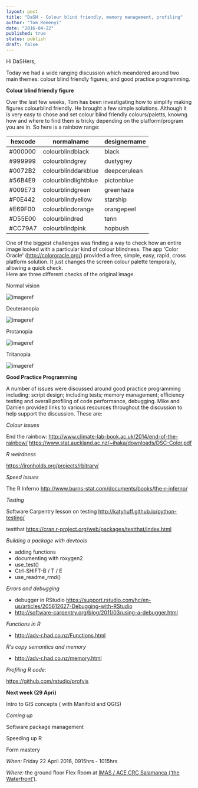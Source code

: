 ```yaml
---
layout: post
title: "DaSH - Colour blind friendly, memory management, profiling"
author: "Tom Remenyi"
date: "2016-04-22"
published: true
status: publish
draft: false
---
```

 
Hi DaSHers, 

Today we had a wide ranging discussion which meandered around two main themes:  colour blind friendly figures; and good practice programming.

**Colour blind friendly figure**

Over the last few weeks, Tom has been investigating how to simplify making figures colourblind friendly. He brought a few simple solutions.  Although it is very easy to chose and set colour blind friendly colours/paletts, knowng how and where to find them is tricky depending on the platform/program you are in.  So here is a rainbow range:

hexcode|normalname|designername
---|---|---
#000000|colourblindblack|black
#999999|colourblindgrey|dustygrey
#0072B2|colourblinddarkblue|deepcerulean
#56B4E9|colourblindlightblue|pictonblue
#009E73|colourblindgreen|greenhaze
#F0E442|colourblindyellow|starship
#E69F00|colourblindorange|orangepeel
#D55E00|colourblindred|tenn
#CC79A7|colourblindpink|hopbush

One of the biggest challenges was finding a way to check how an entire image looked with a particular kind of colour blindness.  The app 'Color Oracle' (http://colororacle.org/) provided a free, simple, easy, rapid, cross platform solution. It just changes the screen colour palette temporaily, allowing a quick check.  
Here are three different checks of the original image.  

Normal vision

![imageref](/figures/colourblindfriendly/TSNDRA_normal_vision_colours.png)

Deuteranopia

![imageref](/figures/colourblindfriendly/TSNDRA_colorblind_test_1.png)

Protanopia

![imageref](/figures/colourblindfriendly/TSNDRA_colorblind_test_2.png)

Tritanopia

![imageref](/figures/colourblindfriendly/TSNDRA_colorblind_test_3.png)

**Good Practice Programming**

A number of issues were discussed around good practice programming including: script design; including tests; memory management; efficiency testing and overall profiling of code performance, debugging. Mike and Damien provided links to various resources throughout the discussion to help support the discussion.  These are:

*Colour issues* 

   End the rainbow: http://www.climate-lab-book.ac.uk/2014/end-of-the-rainbow/
   https://www.stat.auckland.ac.nz/~ihaka/downloads/DSC-Color.pdf

*R weirdness*

https://ironholds.org/projects/rbitrary/

*Speed issues*

The R Inferno http://www.burns-stat.com/documents/books/the-r-inferno/

*Testing*

Software Carpentry lesson on testing  http://katyhuff.github.io/python-testing/

testthat https://cran.r-project.org/web/packages/testthat/index.html

*Building a package with devtools*

   - adding functions
   - documenting with roxygen2
   - use_test()
   - Ctrl-SHIFT-B / T / E
   - use_readme_rmd()

*Errors and debugging*

 - debugger in RStudio https://support.rstudio.com/hc/en-us/articles/205612627-Debugging-with-RStudio
 - http://software-carpentry.org/blog/2011/03/using-a-debugger.html

*Functions in R*

 - http://adv-r.had.co.nz/Functions.html

*R's copy semantics and memory*

  - http://adv-r.had.co.nz/memory.html

*Profiling R code:*

https://github.com/rstudio/profvis 

**Next week (29 Apri)**

Intro to GIS concepts ( with Manifold and QGIS)

*Coming up*

Software package management 

Speeding up R

Form mastery


  
*When:*
Friday 22 April 2016, 0915hrs - 1015hrs

*Where:*
the ground floor Flex Room at [IMAS / ACE CRC Salamanca (‘the Waterfront’)](https://www.google.com.au/maps/place/Antarctic+Climate+%26+Ecosystems+CRC/@-42.8864995,147.3332809,17.25z/data=!4m2!3m1!1s0x0000000000000000:0x6643069d32752fb7).

